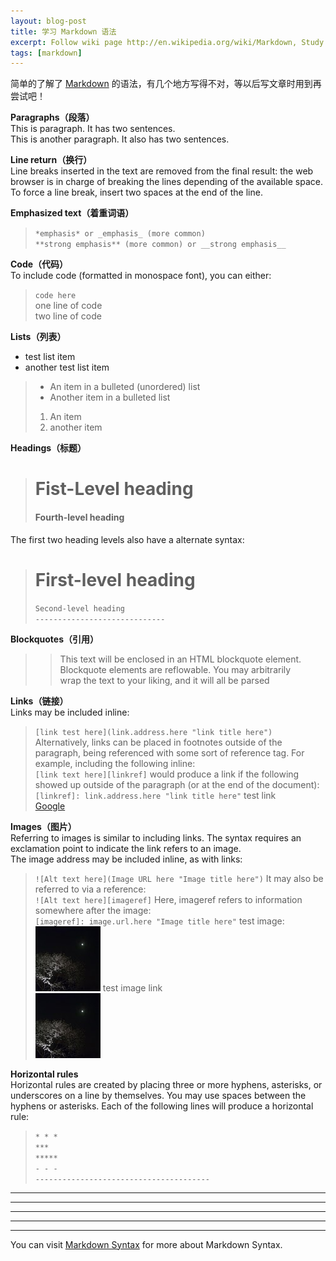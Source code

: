 ```yaml
---
layout: blog-post
title: 学习 Markdown 语法
excerpt: Follow wiki page http://en.wikipedia.org/wiki/Markdown, Study Markdown Syntax, Ready to write blog on this blog system -- pages powered by github.
tags: [markdown]
---
```


简单的了解了 [Markdown][markdown] 的语法，有几个地方写得不对，等以后写文章时用到再尝试吧！

__Paragraphs（段落）__  
This is paragraph. It has two sentences.  
This is another paragraph. It also has two sentences.  

__Line return（换行）__  
Line breaks inserted in the text are removed from the final result: the web browser is in charge of breaking the lines depending of the available space. To force a line break, insert two spaces at the end of the line.

__Emphasized text（着重词语）__  
>    `*emphasis* or _emphasis_ (more common)`  
>    `**strong emphasis** (more common) or __strong emphasis__`   

__Code（代码）__  
To include code (formatted in monospace font), you can either:  
>    `code here`  
>    one line of code  
>    two line of code  

__Lists（列表）__  
* test list item
* another test list item
>    * An item in a bulleted (unordered) list  
>    * Another item in a bulleted list  
>    1. An item  
>    2. another item

__Headings（标题）__  
>    # Fist-Level heading  
>    #### Fourth-level heading  
The first two heading levels also have a alternate syntax:  
>    First-level heading  
>    ===============  
>    `Second-level heading`  
>    `-----------------------------`

__Blockquotes（引用）__  
>    > This text will be enclosed in an HTML blockquote element.  
>    > Blockquote elements are reflowable. You may arbitrarily  
>    > wrap the text to your liking, and it will all be parsed  

__Links（链接）__  
Links may be included inline:  
>`[link test here](link.address.here "link title here")`
Alternatively, links can be placed in footnotes outside of the paragraph, being referenced with some sort of reference tag. For example, including the following inline:  
>`[link text here][linkref]`
would produce a link if the following showed up outside of the paragraph (or at the end of the document):  
>`[linkref]: link.address.here "link title here"`
   test link  
   [Google][Google]  

__Images（图片）__  
Referring to images is similar to including links. The syntax requires an exclamation point to indicate the link refers to an image.  
The image address may be included inline, as with links:  
>`![Alt text here](Image URL here "Image title here")`
It may also be referred to via a reference:  
>`![Alt text here][imageref]`
Here, imageref refers to information somewhere after the image:  
>`[imageref]: image.url.here "Image title here"`
test image:  
![春-夜-月-樱](/issets/images/chyyy.jpg "春-夜-月-樱")
test image link  
[![春-夜-月-樱][chyyy]][Google]


__Horizontal rules__  
Horizontal rules are created by placing three or more hyphens, asterisks, or underscores on a line by themselves. You may use spaces between the hyphens or asterisks. Each of the following lines will produce a horizontal rule:  
>`* * *`  
>`***`  
>`*****`  
>`- - -`  
>`---------------------------------------`  
* * *
***
*****
- - -
---------------------------------------

You can visit [Markdown Syntax][markdown-syntax] for more about Markdown Syntax.

[Google]: http://www.google.com/ncr "Google"
[chyyy]: /issets/images/chyyy.jpg  "春-夜-月-樱"
[markdown]: http://daringfireball.net/projects/markdown "Markdown"
[markdown-syntax]: http://daringfireball.net/projects/markdown/syntax "Markdown Syntax"
